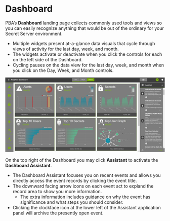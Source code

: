 [title]: # (PBA Operations)
[tags]: # (Privileged Behavior Analytics,PBA,Dashboard)
[priority]: # (4010)

# Dashboard

PBA’s **Dashboard** landing page collects commonly used tools and views so you can easily recognize anything that would be out of the ordinary for your Secret Server environment.

* Multiple widgets present at-a-glance data visuals that cycle through views of activity for the last day, week, and month.
* The widgets activate or deactivate when you click the controls for each on the left side of the Dashboard.
* Cycling pauses on the data view for the last day, week, and month when you click on the Day, Week, and Month controls.

![Dashboard View](images/0aefbbb35561ba9538ebea4d9585e478.jpg)

On the top right of the Dashboard you may click **Assistant** to activate the **Dashboard Assistant**.

* The Dashboard Assistant focuses you on recent events and allows you directly access the event records by clicking the event title.
* The downward facing arrow icons on each event act to expland the record area to show you more information.
  * The extra information includes  guidance on why the event has significance and what steps you should consider.
* Clicking the clockface icon at the lower left of the Assistant application panel will archive the presently open event.
